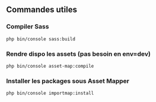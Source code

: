 ## Commandes utiles

### Compiler Sass
```php bin/console sass:build```

### Rendre dispo les assets (pas besoin en env=dev)
```php bin/console asset-map:compile```

### Installer les packages sous Asset Mapper
```php bin/console importmap:install```